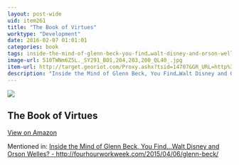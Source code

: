 ```yaml
---
layout: post-wide
uid: item261
title: "The Book of Virtues"
worktype: "Development"
date: 2016-02-07 01:01:01
categories: book
tags: inside-the-mind-of-glenn-beck-you-find…walt-disney-and-orson-welles?--http://fourhourworkweek.com/2015/04/06/glenn-beck/
image-url: 510TWNm6Z5L._SY291_BO1,204,203,200_QL40_.jpg
item-url: http://target.georiot.com/Proxy.ashx?tsid=14707&GR_URL=http%3A%2F%2Fwww.amazon.com%2FBook-Virtues-William-J-Bennett%2Fdp%2F0684835770
description: "Inside the Mind of Glenn Beck, You Find…Walt Disney and Orson Welles? - http://fourhourworkweek.com/2015/04/06/glenn-beck/"
---
```

<a href="http://target.georiot.com/Proxy.ashx?tsid=14707&GR_URL=http%3A%2F%2Fwww.amazon.com%2FBook-Virtues-William-J-Bennett%2Fdp%2F0684835770" target="blank"><img src="../../../../img/thumbs/510TWNm6Z5L._SY291_BO1,204,203,200_QL40_.jpg" class="prod-img"></a>
<h2>The Book of Virtues</h2>
<p><a class="btn btn-primary" href="http://target.georiot.com/Proxy.ashx?tsid=14707&GR_URL=http%3A%2F%2Fwww.amazon.com%2FBook-Virtues-William-J-Bennett%2Fdp%2F0684835770" target="blank">View on Amazon</a><p>
<p>Mentioned in: <a href="http://fourhourworkweek.com/2015/04/06/glenn-beck/" target="blank">Inside the Mind of Glenn Beck, You Find…Walt Disney and Orson Welles? - http://fourhourworkweek.com/2015/04/06/glenn-beck/</a></p>
